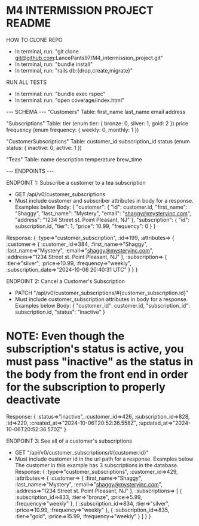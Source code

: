 # M4 INTERMISSION PROJECT README

HOW TO CLONE REPO
- In terminal, run: "git clone git@github.com:LancePants97/M4_intermission_project.git"
- In terminal, run: "bundle install"
- In terminal, run: "rails db:{drop,create,migrate}"

RUN ALL TESTS
- In terminal: run: "bundle exec rspec"
- In terminal: run: "open coverage/index.html"

--- SCHEMA ---
"Customers" Table:
first_name
last_name
email
address

"Subscriptions" Table:
tier (enum tier: { bronze: 0, silver: 1, gold: 2 })
price
frequency (enum frequency: { weekly: 0, monthly: 1 })

"CustomerSubscriptions" Table:
customer_id
subscription_id
status (enum status: { inactive: 0, active: 1 })

"Teas" Table:
name
description
temperature
brew_time

--- ENDPOINTS ---

ENDPOINT 1: Subscribe a customer to a tea subscription
- GET /api/v0/customer_subscriptions
- Must include customer and subscriber attributes in body for a response. Examples below
Body: 
{ 
  "customer": 
    { 
      "id": customer.id,
      "first_name": "Shaggy",
      "last_name": "Mystery",
      "email": "shaggy@mysteryinc.com",
      "address": "1234 Street st. Point Pleasant, NJ"
    },
  "subscription":
    {
      "id": subscription.id,
      "tier": 1,
      "price": 10.99,
      "frequency": 0
    }
}

Response: 
{
  :type=>"customer_subscription",
  :id=>199,
  :attributes=> {
    :customer=> {
      :customer_id=>384, 
      :first_name=>"Shaggy", 
      :last_name=>"Mystery", 
      :email=>"shaggy@mysteryinc.com", 
      :address=>"1234 Street st. Point Pleasant, NJ"
    },
    :subscription=> {
      :tier=>"silver", 
      :price=>10.99, 
      :frequency=>"weekly", 
      :subscription_date=>"2024-10-06 20:40:31 UTC"
    }
  }
}

ENDPOINT 2: Cancel a Customer's Subscription
- PATCH "/api/v0/customer_subscriptions/#{customer_subscription.id}"
- Must include customer_subscription attributes in body for a response. Examples below
Body:
{
  "customer_id": customer.id,
  "subscription_id": subscription.id,
  "status": "inactive"
}
# NOTE: Even though the subscription's status is active, you must pass "inactive" as the status in the body from the front end in order for the subscription to properly deactivate

Response:
{
  :status=>"inactive", 
  :customer_id=>426, 
  :subscription_id=>828, 
  :id=>220, 
  :created_at=>"2024-10-06T20:52:36.558Z", 
  :updated_at=>"2024-10-06T20:52:36.570Z"
}

ENDPOINT 3: See all of a customer's subscriptions
- GET "/api/v0/customer_subscriptions/#{customer.id}"
- Must include customer id in the url path for a response. Examples below
The customer in this example has 3 subscriptions in the database.
Response:
{
  :type=>"customer_subscriptions",
  :customer_id=>429,
  :attributes=> {
    :customer=> {
      :first_name=>"Shaggy", 
      :last_name=>"Mystery", 
      :email=>"shaggy@mysteryinc.com", 
      :address=>"1234 Street st. Point Pleasant, NJ"
    },
    :subscriptions=> [
      {
        :subscription_id=>833, 
        :tier=>"bronze", 
        :price=>5.99, :frequency=>"weekly"
      },
      {
        :subscription_id=>834, 
        :tier=>"silver", 
        :price=>10.99, 
        :frequency=>"weekly"
      },
     {
      :subscription_id=>835, 
      :tier=>"gold", 
      :price=>15.99, 
      :frequency=>"weekly"
      }
    ]
  }
}